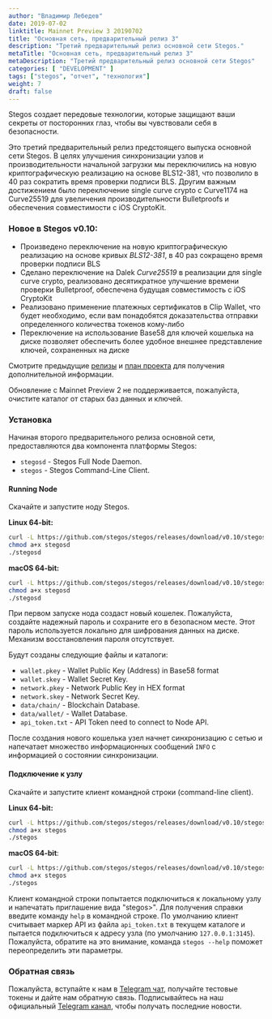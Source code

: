 ```yaml
---
author: "Владимир Лебедев"
date: 2019-07-02
linktitle: Mainnet Preview 3 20190702
title: "Основная сеть, предварительный релиз 3"
description: "Третий предварительный релиз основной сети Stegos."
metaTitle: "Основная сеть, предварительный релиз 3"
metaDescription: "Третий предварительный релиз основной сети Stegos"
categories: [ "DEVELOPMENT" ]
tags: ["stegos", "отчет", "технология"]
weight: 7
draft: false
---
```


Stegos создает передовые технологии, которые защищают ваши секреты от посторонних глаз, чтобы вы чувствовали себя в безопасности.

Это третий предварительный релиз предстоящего выпуска основной сети Stegos. В целях улучшения синхронизации узлов и производительности начальной загрузки мы переключились на новую криптографическую реализацию на основе BLS12-381, что позволило в 40 раз сократить время проверки подписи BLS. Другим важным достижением было переключение single curve crypto с Curve1174 на Curve25519 для увеличения производительности Bulletproofs и обеспечения совместимости с iOS CryptoKit.


### Новое в Stegos v0.10:

- Произведено переключение на новую криптографическую реализацию на основе кривых *BLS12-381*, в 40 раз сокращено время проверки подписи BLS
- Сделано переключение на Dalek *Curve25519* в реализации для single curve crypto, реализовано десятикратное улучшение времени проверки Bulletproof, обеспечена будущая совместимость с iOS CryptoKit
- Реализовано применение платежных сертификатов в Clip Wallet, что будет необходимо, если вам понадобятся доказательства отправки определенного количества токенов кому-либо
- Переключение на использование Base58 для ключей кошелька на диске позволяет обеспечить более удобное внешнее представление ключей, сохраненных на диске

Смотрите предыдущие [релизы](https://github.com/stegos/stegos/releases) и [план проекта](https://github.com/stegos/stegos/wiki/project-plan#sprint19) для получения дополнительной информации.

Обновление с Mainnet Preview 2 не поддерживается, пожалуйста, очистите каталог от старых баз данных и ключей.

### Установка

Начиная второго предварительного релиза основной сети, предоставляются два компонента платформы Stegos:

 - `stegosd` - Stegos Full Node Daemon.
 - `stegos` - Stegos Command-Line Client.

#### Running Node

Скачайте и запустите ноду Stegos.

**Linux 64-bit:**

```bash
curl -L https://github.com/stegos/stegos/releases/download/v0.10/stegosd-linux-x64 -o stegosd
chmod a+x stegosd
./stegosd
```

**macOS 64-bit:**

```bash
curl -L https://github.com/stegos/stegos/releases/download/v0.10/stegosd-macos-x64 -o stegosd
chmod a+x stegosd
./stegosd
```

При первом запуске нода создаст новый кошелек. Пожалуйста, создайте надежный пароль и сохраните его в безопасном месте. Этот пароль используется локально для шифрования данных на диске. Механизм восстановления пароля отсутствует.

Будут созданы следующие файлы и каталоги:

- `wallet.pkey` - Wallet Public Key (Address) in Base58 format
- `wallet.skey` - Wallet Secret Key.
- `network.pkey` - Network Public Key in HEX format
- `network.skey` - Network Secret Key.
- `data/chain/` - Blockchain Database.
- `data/wallet/` - Wallet Database.
- `api_token.txt` - API Token need to connect to Node API.

После создания нового кошелька узел начнет синхронизацию с сетью и напечатает множество информационных сообщений `INFO` с информацией о состоянии синхронизации.

#### Подключение к узлу

Скачайте и запустите клиент командной строки (command-line client).

**Linux 64-bit:**

```bash
curl -L https://github.com/stegos/stegos/releases/download/v0.10/stegos-linux-x64 -o stegos
chmod a+x stegos
./stegos
```

**macOS 64-bit**:

```bash
curl -L https://github.com/stegos/stegos/releases/download/v0.10/stegos-macos-x64 -o stegos
chmod a+x stegos
./stegos
```

Клиент командной строки попытается подключиться к локальному узлу и напечатать приглашение вида "stegos>". Для получения справки введите команду `help` в командной строке. По умолчанию клиент считывает маркер API из файла `api_token.txt` в текущем каталоге и пытается подключиться к адресу узла (по умолчанию `127.0.0.1:3145`). Пожалуйста, обратите на это внимание, команда `stegos --help` поможет переопределить эти параметры.

### Обратная связь

Пожалуйста, вступайте к нам в [Telegram чат](https://t.me/stegos4privacy), получайте тестовые токены и дайте нам обратную связь.
Подписывайтесь на наш официальный [Telegram канал](https://t.me/stegos4privacy_official), чтобы получать последние новости.
